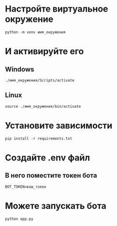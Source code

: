 # Настройте виртуальное окружение

`python -m venv имя_окружения`

# И активируйте его

## Windows

`./имя_окружения/Scripts/activate`

## Linux

`source ./имя_окружения/bin/activate`

# Установите зависимости

`pip install -r requirements.txt`

# Создайте .env файл

## В него поместите токен бота

`BOT_TOKEN=ваш_токен`

# Можете запускать бота

`python app.py`
